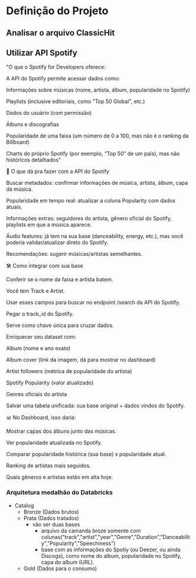 
# Definição do Projeto

## Analisar o arquivo ClassicHit

## Utilizar API Spotify

"O que o Spotify for Developers oferece:

A API do Spotify permite acessar dados como:

Informações sobre músicas (nome, artista, álbum, popularidade no Spotify)

Playlists (inclusive editoriais, como "Top 50 Global", etc.)

Dados do usuário (com permissão)

Álbuns e discografias

Popularidade de uma faixa (um número de 0 a 100, mas não é o ranking da Billboard)

Charts do próprio Spotify (por exemplo, “Top 50” de um país), mas não históricos detalhados"

🔗 O que dá pra fazer com a API do Spotify

Buscar metadados: confirmar informações de música, artista, álbum, capa da música.

Popularidade em tempo real: atualizar a coluna Popularity com dados atuais.

Informações extras: seguidores do artista, gênero oficial do Spotify, playlists em que a música aparece.

Áudio features: já tem na sua base (danceability, energy, etc.), mas você poderia validar/atualizar direto do Spotify.

Recomendações: sugerir músicas/artistas semelhantes.

🛠️ Como integrar com sua base

Conferir se o nome da faixa e artista batem.

Você tem Track e Artist.

Usar esses campos para buscar no endpoint /search da API do Spotify.

Pegar o track_id do Spotify.

Serve como chave única para cruzar dados.

Enriquecer seu dataset com:

Album (nome e ano exato)

Album cover (link da imagem, dá para mostrar no dashboard)

Artist followers (métrica de popularidade do artista)

Spotify Popularity (valor atualizado)

Genres oficiais do artista

Salvar uma tabela unificada: sua base original + dados vindos do Spotify.

📊 No Dashboard, isso daria:

Mostrar capas dos álbuns junto das músicas.

Ver popularidade atualizada no Spotify.

Comparar popularidade histórica (sua base) x popularidade atual.

Ranking de artistas mais seguidos.

Quais gêneros e artistas estão em alta hoje.

### Arquitetura medalhão do Databricks

- Catalog
  - Bronze (Dados brutos)
  - Prata (Dados tratados)
    - vão ser duas bases
      - arquivo da camanda broze somente com colunas("track","artist","year","Genre","Duration","Danceability","Popularity","Speechiness")
      - base com as informações do Spotiy (ou Deezer, ou ainda Discogs), como nome do album, popularidade no Spotify, capa do album (URL).
  - Gold (Dados para o consumo)

